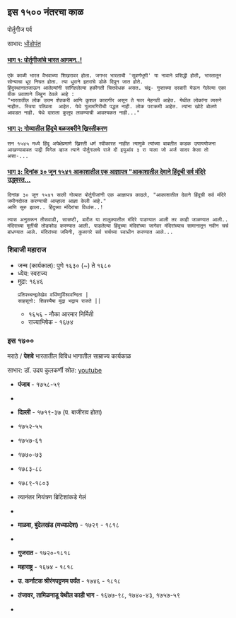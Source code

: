 ## इस १५०० नंतरचा काळ

पोर्तुगीज पर्व

साभार: [धोंडोपंत](https://www.facebook.com/dhondopant.apate)


#### [भाग १: पोर्तुगीजांचे भारत आगमन..!](https://www.facebook.com/share/p/WMEDN7SH4f9qMbde/)
```
एके काळी भारत वैभवाच्या शिखरावर होता. जगभर भारताची 'सुवर्णभूमी' या नावाने प्रसिद्धी होती, भारतातून सोन्याचा धूर निघत होता. त्या धुराने इतरांचे डोळे दिपून जात होते.
हिंदुस्थानातजाऊन आलेल्यांनी सांगितलेल्या हकीगती चित्तवेधक असत. चंद्र- गुप्ताच्या दरबारी येऊन गेलेल्या एका ग्रीक प्रवाशाने लिहून ठेवले आहे :
"भारतातील लोक उत्तम शेतकरी आणि कुशल कारागीर असून ते फार मेहनती आहेत. येथील लोकांना व्यसने नाहीत. स्त्रिया पतिव्रता  आहेत. येथे गुलामगिरीची पद्धत नाही. लोक पराक्रमी आहेत. त्यांना खोटे बोलणे आवडत नाही. येथे दाराला कुलूप लावण्याची आवश्यकत नाही..."

```

#### [भाग २: गोव्यातील हिंदूचे बळजबरीने ख्रिस्तीकरण](https://www.facebook.com/share/p/6UbJHQb7hMiaiCRM/)
```
सन १५४५ मध्ये हिंदू अपेक्षेप्रमाणे ख्रिस्ती धर्म स्वीकारत नाहीत त्यामुळे त्यांच्या बाबतीत कडक उपाययोजना आखण्याबाबत पाद्री मिगेल व्हाज त्याने पोर्तुगालचे राजे दों इयुआंव ३ रा याला जो अर्ज सादर केला तो असा-...

```

#### [भाग ३: दिनांक ३० जून १५४१ आकाशातील एक आज्ञापत्र "आकाशातील देवाने हिंदूची सर्व मंदिरे उद्ध्वस्त...](https://www.facebook.com/story.php?story_fbid=807668464807162&id=100066920460628&rdid=Nq1Oxt0525NlUbFm)
```
दिनांक ३० जून १५४१ साली गोव्यात पोर्तुगीजांनी एक आज्ञापत्र काढले, "आकाशातील देवाने हिंदूची सर्व मंदिरे जमीनदोस्त करण्याची आम्हाला आज्ञा केली आहे."
आणि सुरु झाला.. हिंदुच्या मंदिरांचा विध्वंस..!

त्यास अनुसरून तीसवाडी, सासष्टी, बार्देज या तालुक्यातील मंदिरे पाडण्यात आली तर काही जाळण्यात आली..
मंदिराच्या मूर्तीची तोडफोड करण्यात आली. पाडलेल्या हिंदुच्या मंदिरांच्या जागेवर मंदिरांच्याच सामानातून नवीन चर्च बांधण्यात आले. मंदिरांच्या जमिनी, कुळागरे सर्व चर्चच्या स्वाधीन करण्यात आले...

```
### शिवाजी महाराज
- जन्म (कार्यकाल): पुणे १६३० (~) ते १६८० 
- ध्येय: स्वराज्य
- मुद्रा: १६४६
  ```
  प्रतिपच्चन्द्रलेखेव वर्धिष्णुर्विश्ववन्दिता |
  साहसूनो: शिवस्यैषा मुद्रा भद्राय राजते ||
  ```
  - १६५६ - नौका आरमार निर्मिती
  - राज्याभिषेक - १६७४
 

### इस १७००

मराठे / **पेशवे** भारतातील विविध भागातील साम्राज्य कार्यकाळ 

साभार: डॉ. उदय कुलकर्णी स्रोत: [youtube](https://www.youtube.com/watch?v=gHCwplqaqAM)

- **पंजाब** - १७५८-५९
- 
- **दिल्ली** - १७१९-३७ (प. बाजीराव होता)
-   १७५२-५५
-   १७५७-६१
-   १७७०-७३
-   १७८३-८८
-   १७८९-१८०३
-   त्यानंतर नियंत्रण ब्रिटिशांकडे गेलं
-   
-   **माळवा, बुंदेलखंड (मध्यप्रदेश)** - १७२९ - १८१८
-   
-   **गुजरात** - १७२०-१८१८

-   **महाराष्ट्र** - १६७४ - १८१८

-   **उ. कर्नाटक श्रीरंगपट्टणम पर्यंत** - १७४६ - १८१८

-   **तंजावर, तामिळनाडू येथील काही भाग** - १६७७-९८, १७४०-४३, १७५७-५९
-   
